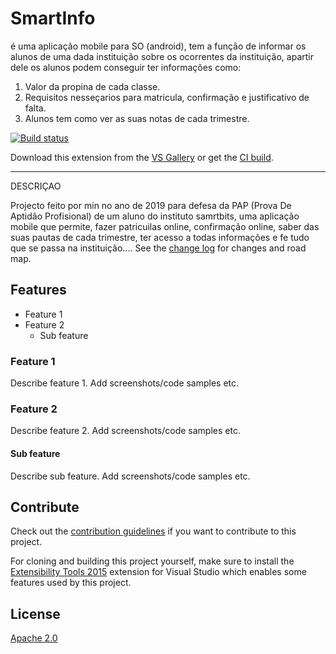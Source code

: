 # SmartInfo

é uma aplicação mobile para SO (android), tem a função de informar os alunos de uma dada instituição sobre os ocorrentes da instituição, apartir dele os alunos podem conseguir ter informações como:

1. Valor da propina de cada classe.
2. Requisitos nesseçarios para matricula, confirmação e justificativo de falta.
3. Alunos tem como ver as suas notas de cada trimestre.

<!-- Replace this badge with your own-->
[![Build status](https://ci.appveyor.com/api/projects/status/hv6uyc059rqbc6fj?svg=true)](https://ci.appveyor.com/project/madskristensen/extensibilitytools)

<!-- Update the VS Gallery link after you upload the VSIX-->
Download this extension from the [VS Gallery](https://visualstudiogallery.msdn.microsoft.com/[GuidFromGallery])
or get the [CI build](http://vsixgallery.com/extension/{ID}/).

---------------------------------------

DESCRIÇAO

Projecto feito por min no ano de 2019 para defesa da PAP (Prova De Aptidão Profisional) de um aluno do instituto samrtbits, uma aplicação mobile que permite, fazer patricuilas online, confirmação online, saber das suas pautas de cada trimestre, ter acesso a todas informações e fe tudo que se passa na instituição....
See the [change log](CHANGELOG.md) for changes and road map.

## Features

- Feature 1
- Feature 2
  - Sub feature

### Feature 1
Describe feature 1. Add screenshots/code samples etc.

### Feature 2
Describe feature 2. Add screenshots/code samples etc.

#### Sub feature
Describe sub feature. Add screenshots/code samples etc.

## Contribute
Check out the [contribution guidelines](CONTRIBUTING.md)
if you want to contribute to this project.

For cloning and building this project yourself, make sure
to install the
[Extensibility Tools 2015](https://visualstudiogallery.msdn.microsoft.com/ab39a092-1343-46e2-b0f1-6a3f91155aa6)
extension for Visual Studio which enables some features
used by this project.

## License
[Apache 2.0](LICENSE)
